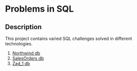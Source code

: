 # Problems in SQL

## Description
This project contains varied SQL challenges solved in different technologies.

1. [Northwind db](Northwind_dbo)
2. [SalesOrders db](SalesOrders_dbo)
3. [Zad_1 db](Zad_1)

 